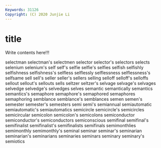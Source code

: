 ```yaml
---
Keywords: 31126
Copyright: (C) 2020 Junjie Li
---
```


# title

Write contents here!!!
 
selectman 
selectman's 
selectmen
selector 
selector's 
selectors 
selects 
selenium 
selenium's 
self 
self's 
selfie 
selfie's
selfies 
selfish 
selfishly 
selfishness 
selfishness's 
selfless 
selflessly 
selflessness 
selflessness's 
selfsame
sell 
sell's 
seller 
seller's 
sellers 
selling 
selloff 
selloff's 
selloffs 
sellout
sellout's 
sellouts 
sells 
seltzer 
seltzer's 
selvage 
selvage's 
selvages 
selvedge 
selvedge's
selvedges 
selves 
semantic 
semantically 
semantics 
semantics's 
semaphore 
semaphore's 
semaphored 
semaphores
semaphoring 
semblance 
semblance's 
semblances 
semen 
semen's 
semester 
semester's 
semesters 
semi
semi's 
semiannual 
semiautomatic 
semiautomatic's 
semiautomatics 
semicircle 
semicircle's 
semicircles 
semicircular 
semicolon
semicolon's 
semicolons 
semiconductor 
semiconductor's 
semiconductors 
semiconscious 
semifinal 
semifinal's 
semifinalist 
semifinalist's
semifinalists 
semifinals 
semimonthlies 
semimonthly 
semimonthly's 
seminal 
seminar 
seminar's 
seminarian 
seminarian's
seminarians 
seminaries 
seminars 
seminary 
seminary's 
semiotics 
